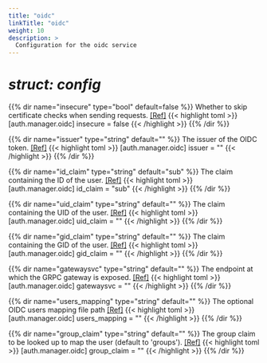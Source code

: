 ```yaml
---
title: "oidc"
linkTitle: "oidc"
weight: 10
description: >
  Configuration for the oidc service
---
```


# _struct: config_

{{% dir name="insecure" type="bool" default=false %}}
Whether to skip certificate checks when sending requests. [[Ref]](https://github.com/cs3org/reva/tree/master/pkg/auth/manager/oidc/oidc.go#L63)
{{< highlight toml >}}
[auth.manager.oidc]
insecure = false
{{< /highlight >}}
{{% /dir %}}

{{% dir name="issuer" type="string" default="" %}}
The issuer of the OIDC token. [[Ref]](https://github.com/cs3org/reva/tree/master/pkg/auth/manager/oidc/oidc.go#L64)
{{< highlight toml >}}
[auth.manager.oidc]
issuer = ""
{{< /highlight >}}
{{% /dir %}}

{{% dir name="id_claim" type="string" default="sub" %}}
The claim containing the ID of the user. [[Ref]](https://github.com/cs3org/reva/tree/master/pkg/auth/manager/oidc/oidc.go#L65)
{{< highlight toml >}}
[auth.manager.oidc]
id_claim = "sub"
{{< /highlight >}}
{{% /dir %}}

{{% dir name="uid_claim" type="string" default="" %}}
The claim containing the UID of the user. [[Ref]](https://github.com/cs3org/reva/tree/master/pkg/auth/manager/oidc/oidc.go#L66)
{{< highlight toml >}}
[auth.manager.oidc]
uid_claim = ""
{{< /highlight >}}
{{% /dir %}}

{{% dir name="gid_claim" type="string" default="" %}}
The claim containing the GID of the user. [[Ref]](https://github.com/cs3org/reva/tree/master/pkg/auth/manager/oidc/oidc.go#L67)
{{< highlight toml >}}
[auth.manager.oidc]
gid_claim = ""
{{< /highlight >}}
{{% /dir %}}

{{% dir name="gatewaysvc" type="string" default="" %}}
The endpoint at which the GRPC gateway is exposed. [[Ref]](https://github.com/cs3org/reva/tree/master/pkg/auth/manager/oidc/oidc.go#L68)
{{< highlight toml >}}
[auth.manager.oidc]
gatewaysvc = ""
{{< /highlight >}}
{{% /dir %}}

{{% dir name="users_mapping" type="string" default="" %}}
 The optional OIDC users mapping file path [[Ref]](https://github.com/cs3org/reva/tree/master/pkg/auth/manager/oidc/oidc.go#L69)
{{< highlight toml >}}
[auth.manager.oidc]
users_mapping = ""
{{< /highlight >}}
{{% /dir %}}

{{% dir name="group_claim" type="string" default="" %}}
 The group claim to be looked up to map the user (default to 'groups'). [[Ref]](https://github.com/cs3org/reva/tree/master/pkg/auth/manager/oidc/oidc.go#L70)
{{< highlight toml >}}
[auth.manager.oidc]
group_claim = ""
{{< /highlight >}}
{{% /dir %}}

